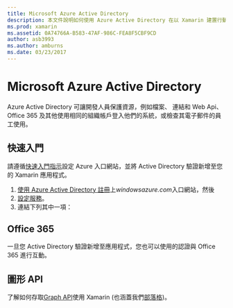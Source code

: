```yaml
---
title: Microsoft Azure Active Directory
description: 本文件說明如何使用 Azure Active Directory 在以 Xamarin 建置行動應用程式中驗證使用者。
ms.prod: xamarin
ms.assetid: 0A74766A-B583-47AF-986C-FEA8F5CBF9CD
author: asb3993
ms.author: amburns
ms.date: 03/23/2017
---
```


# <a name="microsoft-azure-active-directory"></a>Microsoft Azure Active Directory


Azure Active Directory 可讓開發人員保護資源，例如檔案、 連結和 Web Api、 Office 365 及其他使用相同的組織帳戶登入他們的系統，或檢查其電子郵件的員工使用。

## <a name="getting-started"></a>快速入門

請遵循[快速入門指示](~/cross-platform/data-cloud/active-directory/get-started/index.md)設定 Azure 入口網站，並將 Active Directory 驗證新增至您的 Xamarin 應用程式。

1. [使用 Azure Active Directory 註冊](~/cross-platform/data-cloud/active-directory/get-started/register.md)上*windowsazure.com*入口網站，然後
2. [設定服務](~/cross-platform/data-cloud/active-directory/get-started/configure.md)。
3. 連結下列其中一項：

## <a name="office-365"></a>Office 365

一旦您 Active Directory 驗證新增至應用程式，您也可以使用的認證與 Office 365 進行互動。

## <a name="graph-api"></a>圖形 API

了解如何存取[Graph API](~/cross-platform/data-cloud/active-directory/graph.md)使用 Xamarin (也涵蓋我們[部落格](https://blog.xamarin.com/authenticate-xamarin-mobile-apps-using-azure-active-directory/))。

